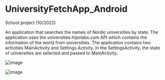 # UniversityFetchApp_Android
School project (10/2022)


An application that searches the names of Nordic universities by state.
The application uses the universities.hipolabs.com API which contains the information of the world
from universities.
The application contains two activities MainActivity and Settings Activity. In the SettingsActivity, the state of universities are selected
and passed to MainActivity.

![image](https://user-images.githubusercontent.com/112402293/220423196-a48112d1-2350-4c03-889d-021b4557757f.png)


![image](https://user-images.githubusercontent.com/112402293/220423258-95ba13d3-2640-48eb-b9c1-a10c4b950d02.png)
